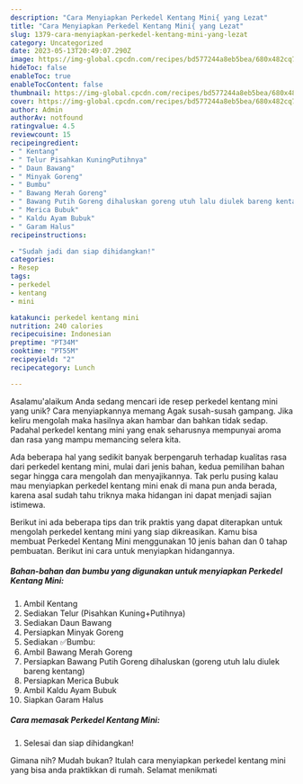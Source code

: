 ```yaml
---
description: "Cara Menyiapkan Perkedel Kentang Mini{ yang Lezat"
title: "Cara Menyiapkan Perkedel Kentang Mini{ yang Lezat"
slug: 1379-cara-menyiapkan-perkedel-kentang-mini-yang-lezat
category: Uncategorized
date: 2023-05-13T20:49:07.290Z
image: https://img-global.cpcdn.com/recipes/bd577244a8eb5bea/680x482cq70/perkedel-kentang-mini-foto-resep-utama.jpg
hideToc: false
enableToc: true
enableTocContent: false
thumbnail: https://img-global.cpcdn.com/recipes/bd577244a8eb5bea/680x482cq70/perkedel-kentang-mini-foto-resep-utama.jpg
cover: https://img-global.cpcdn.com/recipes/bd577244a8eb5bea/680x482cq70/perkedel-kentang-mini-foto-resep-utama.jpg
author: Admin
authorAv: notfound
ratingvalue: 4.5
reviewcount: 15
recipeingredient:
- " Kentang"
- " Telur Pisahkan KuningPutihnya"
- " Daun Bawang"
- " Minyak Goreng"
- " Bumbu"
- " Bawang Merah Goreng"
- " Bawang Putih Goreng dihaluskan goreng utuh lalu diulek bareng kentang"
- " Merica Bubuk"
- " Kaldu Ayam Bubuk"
- " Garam Halus"
recipeinstructions:

- "Sudah jadi dan siap dihidangkan!"
categories:
- Resep
tags:
- perkedel
- kentang
- mini

katakunci: perkedel kentang mini 
nutrition: 240 calories
recipecuisine: Indonesian
preptime: "PT34M"
cooktime: "PT55M"
recipeyield: "2"
recipecategory: Lunch

---
```



Asalamu'alaikum Anda sedang mencari ide resep perkedel kentang mini yang unik? Cara menyiapkannya memang Agak susah-susah gampang. Jika keliru mengolah maka hasilnya akan hambar dan bahkan tidak sedap. Padahal perkedel kentang mini yang enak seharusnya mempunyai aroma dan rasa yang mampu memancing selera kita.




Ada beberapa hal yang sedikit banyak berpengaruh terhadap kualitas rasa dari perkedel kentang mini, mulai dari jenis bahan, kedua pemilihan bahan segar hingga cara mengolah dan menyajikannya. Tak perlu pusing kalau mau menyiapkan perkedel kentang mini enak di mana pun anda berada, karena asal sudah tahu triknya maka hidangan ini dapat menjadi sajian istimewa.


Berikut ini ada beberapa tips dan trik praktis yang dapat diterapkan untuk mengolah perkedel kentang mini yang siap dikreasikan. Kamu bisa membuat Perkedel Kentang Mini menggunakan 10 jenis bahan dan 0 tahap pembuatan. Berikut ini cara untuk menyiapkan hidangannya.

<!--inarticleads1-->

##### Bahan-bahan dan bumbu yang digunakan untuk menyiapkan Perkedel Kentang Mini:

1. Ambil  Kentang
1. Sediakan  Telur (Pisahkan Kuning+Putihnya)
1. Sediakan  Daun Bawang
1. Persiapkan  Minyak Goreng
1. Sediakan  ✅Bumbu:
1. Ambil  Bawang Merah Goreng
1. Persiapkan  Bawang Putih Goreng dihaluskan (goreng utuh lalu diulek bareng kentang)
1. Persiapkan  Merica Bubuk
1. Ambil  Kaldu Ayam Bubuk
1. Siapkan  Garam Halus




<!--inarticleads2-->

##### Cara memasak Perkedel Kentang Mini:


1. Selesai dan siap dihidangkan!



Gimana nih? Mudah bukan? Itulah cara menyiapkan perkedel kentang mini yang bisa anda praktikkan di rumah. Selamat menikmati
